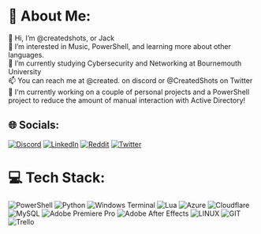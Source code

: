 # 💫 About Me:
👋 Hi, I’m @createdshots, or Jack<br>👀 I’m interested in Music, PowerShell, and learning more about other languages.<br>🌱 I’m currently studying Cybersecurity and Networking at Bournemouth University<br>📫 You can reach me at @created. on discord or @CreatedShots on Twitter<br>🔨 I'm currently working on a couple of personal projects and a PowerShell project to reduce the amount of manual interaction with Active Directory!


## 🌐 Socials:
[![Discord](https://img.shields.io/badge/Discord-%237289DA.svg?logo=discord&logoColor=white)](https://discord.gg/created.) [![LinkedIn](https://img.shields.io/badge/LinkedIn-%230077B5.svg?logo=linkedin&logoColor=white)](https://linkedin.com/in//jack-tolley-62a533261) [![Reddit](https://img.shields.io/badge/Reddit-%23FF4500.svg?logo=Reddit&logoColor=white)](https://reddit.com/user/createdshots) [![Twitter](https://img.shields.io/badge/Twitter-%231DA1F2.svg?logo=Twitter&logoColor=white)](https://twitter.com/createdshots) 

# 💻 Tech Stack:
![PowerShell](https://img.shields.io/badge/PowerShell-%235391FE.svg?style=for-the-badge&logo=powershell&logoColor=white) ![Python](https://img.shields.io/badge/python-3670A0?style=for-the-badge&logo=python&logoColor=ffdd54) ![Windows Terminal](https://img.shields.io/badge/Windows%20Terminal-%234D4D4D.svg?style=for-the-badge&logo=windows-terminal&logoColor=white) ![Lua](https://img.shields.io/badge/lua-%232C2D72.svg?style=for-the-badge&logo=lua&logoColor=white) ![Azure](https://img.shields.io/badge/azure-%230072C6.svg?style=for-the-badge&logo=microsoftazure&logoColor=white) ![Cloudflare](https://img.shields.io/badge/Cloudflare-F38020?style=for-the-badge&logo=Cloudflare&logoColor=white) ![MySQL](https://img.shields.io/badge/mysql-%2300000f.svg?style=for-the-badge&logo=mysql&logoColor=white) ![Adobe Premiere Pro](https://img.shields.io/badge/Adobe%20Premiere%20Pro-9999FF.svg?style=for-the-badge&logo=Adobe%20Premiere%20Pro&logoColor=white) ![Adobe After Effects](https://img.shields.io/badge/Adobe%20After%20Effects-9999FF.svg?style=for-the-badge&logo=Adobe%20After%20Effects&logoColor=white) ![LINUX](https://img.shields.io/badge/Linux-FCC624?style=for-the-badge&logo=linux&logoColor=black) ![GIT](https://img.shields.io/badge/Git-fc6d26?style=for-the-badge&logo=git&logoColor=white) ![Trello](https://img.shields.io/badge/Trello-%23026AA7.svg?style=for-the-badge&logo=Trello&logoColor=white)
